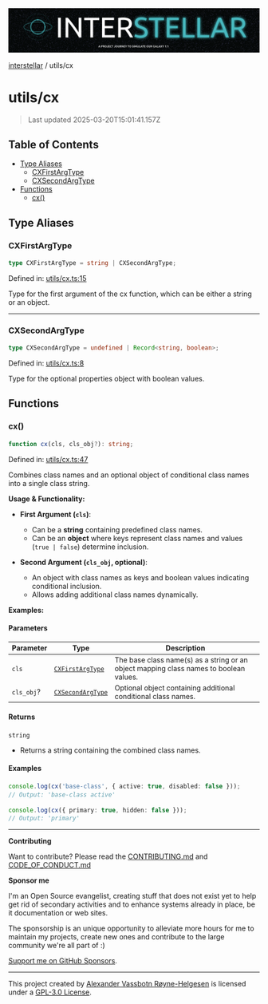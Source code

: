 <div><img alt="SPECCER logo" src="https://raw.githubusercontent.com/phun-ky/interstellar/main/public/interstellar-header.png" style="max-height:120px;"/></div>

[interstellar](../README.md) / utils/cx

# utils/cx

> Last updated 2025-03-20T15:01:41.157Z

## Table of Contents

- [Type Aliases](#type-aliases)
  - [CXFirstArgType](#cxfirstargtype)
  - [CXSecondArgType](#cxsecondargtype)
- [Functions](#functions)
  - [cx()](#cx)

## Type Aliases

### CXFirstArgType

```ts
type CXFirstArgType = string | CXSecondArgType;
```

Defined in:
[utils/cx.ts:15](https://github.com/phun-ky/interstellar/blob/main/src/utils/cx.ts#L15)

Type for the first argument of the cx function, which can be either a string or
an object.

---

### CXSecondArgType

```ts
type CXSecondArgType = undefined | Record<string, boolean>;
```

Defined in:
[utils/cx.ts:8](https://github.com/phun-ky/interstellar/blob/main/src/utils/cx.ts#L8)

Type for the optional properties object with boolean values.

## Functions

### cx()

```ts
function cx(cls, cls_obj?): string;
```

Defined in:
[utils/cx.ts:47](https://github.com/phun-ky/interstellar/blob/main/src/utils/cx.ts#L47)

Combines class names and an optional object of conditional class names into a
single class string.

**Usage & Functionality:**

- **First Argument (`cls`)**:

  - Can be a **string** containing predefined class names.
  - Can be an **object** where keys represent class names and values
    (`true | false`) determine inclusion.

- **Second Argument (`cls_obj`, optional)**:
  - An object with class names as keys and boolean values indicating conditional
    inclusion.
  - Allows adding additional class names dynamically.

**Examples:**

#### Parameters

| Parameter  | Type                                       | Description                                                                            |
| ---------- | ------------------------------------------ | -------------------------------------------------------------------------------------- |
| `cls`      | [`CXFirstArgType`](cx.md#cxfirstargtype)   | The base class name(s) as a string or an object mapping class names to boolean values. |
| `cls_obj`? | [`CXSecondArgType`](cx.md#cxsecondargtype) | Optional object containing additional conditional class names.                         |

#### Returns

`string`

- Returns a string containing the combined class names.

#### Examples

```ts
console.log(cx('base-class', { active: true, disabled: false }));
// Output: 'base-class active'
```

```ts
console.log(cx({ primary: true, hidden: false }));
// Output: 'primary'
```

---

**Contributing**

Want to contribute? Please read the
[CONTRIBUTING.md](https://github.com/phun-ky/interstellar/blob/main/CONTRIBUTING.md)
and
[CODE_OF_CONDUCT.md](https://github.com/phun-ky/interstellar/blob/main/CODE_OF_CONDUCT.md)

**Sponsor me**

I'm an Open Source evangelist, creating stuff that does not exist yet to help
get rid of secondary activities and to enhance systems already in place, be it
documentation or web sites.

The sponsorship is an unique opportunity to alleviate more hours for me to
maintain my projects, create new ones and contribute to the large community
we're all part of :)

[Support me on GitHub Sponsors](https://github.com/sponsors/phun-ky).

---

This project created by [Alexander Vassbotn Røyne-Helgesen](http://phun-ky.net)
is licensed under a
[GPL-3.0 License](https://choosealicense.com/licenses/gpl-3.0/).
